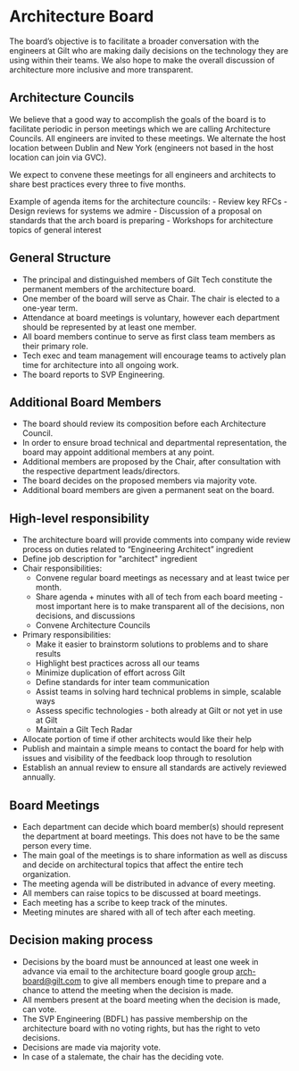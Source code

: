 Architecture Board
==================

The board’s objective is to facilitate a broader conversation with the engineers at Gilt who are making daily decisions on the technology they are using within their teams. We also hope to make the overall discussion of architecture more inclusive and more transparent.


Architecture Councils
---------------------

We believe that a good way to accomplish the goals of the board is to facilitate periodic in person meetings which we are calling Architecture Councils. All engineers are invited to these meetings. We alternate the host location between Dublin and New York (engineers not based in the host location can join via GVC).

We expect to convene these meetings for all engineers and architects to share best practices every three to five months.

Example of agenda items for the architecture councils:
    - Review key RFCs
    - Design reviews for systems we admire
    - Discussion of a proposal on standards that the arch board is preparing
    - Workshops for architecture topics of general interest


General Structure
-----------------

  - The principal and distinguished members of Gilt Tech constitute the permanent members of the architecture board.
  - One member of the board will serve as Chair. The chair is elected to a one-year term.
  - Attendance at board meetings is voluntary, however each department should be represented by at least one member.
  - All board members continue to serve as first class team members as their primary role.
  - Tech exec and team management will encourage teams to actively plan time for architecture into all ongoing work.
  - The board reports to SVP Engineering.

Additional Board Members
------------------------

  - The board should review its composition before each Architecture Council.
  - In order to ensure broad technical and departmental representation, the board may appoint additional members at any point.
  - Additional members are proposed by the Chair, after consultation with the respective department leads/directors.
  - The board decides on the proposed members via majority vote.
  - Additional board members are given a permanent seat on the board. 


High-level responsibility
-------------------------

  - The architecture board will provide comments into company wide review process on duties related to “Engineering Architect” ingredient
  - Define job description for "architect" ingredient
  - Chair responsibilities:
    - Convene regular board meetings as necessary and at least twice per month.
    - Share agenda + minutes with all of tech from each board meeting - most important here is to make transparent all of the decisions, non decisions, and discussions
    - Convene Architecture Councils
  - Primary responsibilities:
    - Make it easier to brainstorm solutions to problems and to share results
    - Highlight best practices across all our teams
    - Minimize duplication of effort across Gilt
    - Define standards for inter team communication
    - Assist teams in solving hard technical problems in simple, scalable ways
    - Assess specific technologies - both already at Gilt or not yet in use at Gilt
    - Maintain a Gilt Tech Radar
  - Allocate portion of time if other architects would like their help
  - Publish and maintain a simple means to contact the board for help with issues and visibility of the feedback loop through to resolution
  - Establish an annual review to ensure all standards are actively reviewed annually.

Board Meetings
--------------

  - Each department can decide which board member(s) should represent the department at board meetings. This does not have to be the same person every time.
  - The main goal of the meetings is to share information as well as discuss and decide on architectural topics that affect the entire tech organization.
  - The meeting agenda will be distributed in advance of every meeting.
  - All members can raise topics to be discussed at board meetings.
  - Each meeting has a scribe to keep track of the minutes.
  - Meeting minutes are shared with all of tech after each meeting.

Decision making process
-----------------------

  - Decisions by the board must be announced at least one week in advance via email to the architecture board google group <arch-board@gilt.com> to give
    all members enough time to prepare and a chance to attend the meeting when the decision is made.
  - All members present at the board meeting when the decision is made, can vote.
  - The SVP Engineering (BDFL) has passive membership on the architecture board with no voting rights, but has the right to veto decisions.
  - Decisions are made via majority vote.
  - In case of a stalemate, the chair has the deciding vote.
